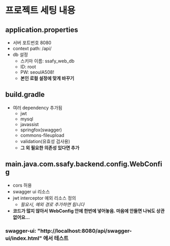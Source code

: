 # 프로젝트 세팅 내용

## application.properties
- 서버 포트번호 8080
- context path: /api/
- db 설정
  - 스키마 이름: ssafy_web_db
  - ID: root
  - PW: seoulA508!
  - **본인 로컬 설정에 맞게 바꾸기**


## build.gradle
- 여러 dependency 추가됨
  - jwt
  - mysql
  - javassist
  - springfox(swagger)
  - commons-fileupload
  - validation(유효성 검사용)
  - **그 외 필요한 의존성 있다면 추가**


## main.java.com.ssafy.backend.config.WebConfig
- cors 허용
- swagger ui 리소스
- jwt interceptor 예외 리소스 정의
  - *필요시, 예외 경로 추가하면 됩니다*
- **코드가 많지 않아서 WebConfig 안에 한번에 넣어놓음. 마음에 안들면 나눠도 상관없어요...**


### swagger-ui: "http://localhost:8080/api/swagger-ui/index.html" 에서 테스트